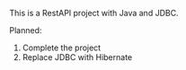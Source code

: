 This is a RestAPI project with Java and JDBC.

Planned:

1. Complete the project
2. Replace JDBC with Hibernate
